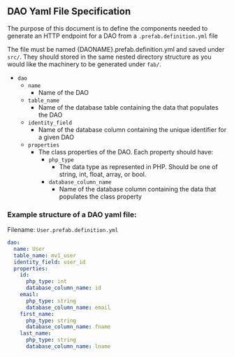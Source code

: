## DAO Yaml File Specification

The purpose of this document is to define the components needed to generate an HTTP endpoint for a DAO from a `.prefab.definition.yml` file

The file must be named {DAONAME}.prefab.definition.yml and saved under `src/`. They should stored in the same nested directory structure as you would like the machinery to be generated under `fab/`.  
- `dao`
    - `name`
        - Name of the DAO
    - `table_name`
        - Name of the database table containing the data that populates the DAO
    - `identity_field`
        - Name of the database column containing the unique identifier for a given DAO
    - `properties`
        - The class properties of the DAO. Each property should have:
            - `php_type`
                - The data type as represented in PHP. Should be one of string, int, float, array, or bool.
            - `database_column_name`
                - Name of the database column containing the data that populates the class property

### Example structure of a DAO yaml file:

Filename: `User.prefab.definition.yml`
```yaml
dao:
  name: User
  table_name: mv1_user
  identity_field: user_id
  properties:
    id:
      php_type: int
      database_column_name: id
    email:
      php_type: string
      database_column_name: email
    first_name:
      php_type: string
      database_column_name: fname
    last_name:
      php_type: string
      database_column_name: lname
```
